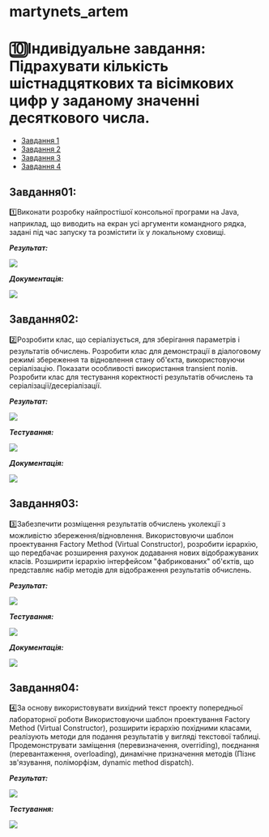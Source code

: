 # martynets_artem
# 🔟Індивідуальне завдання: Підрахувати кількість шістнадцяткових та вісімкових цифр у заданому значенні десяткового числа.  
+ [Завдання 1](#Завдання01)
+ [Завдання 2](#Завдання02)
+ [Завдання 3](#Завдання03)
+ [Завдання 4](#Завдання04)
## Завдання01:
1️⃣Виконати розробку найпростішої консольної програми на Java, наприклад, що виводить на екран усі аргументи командного рядка, задані під час запуску та розмістити їх у локальному сховищі. 

***Результат:***

![](https://github.com/Articso/martynets_artem/blob/master/Task01/image/screen1.png)

***Документація:***

![](https://github.com/Articso/martynets_artem/blob/master/Task01/image/screen2.png)


## Завдання02:  
2️⃣Розробити клас, що серіалізується, для зберігання параметрів і результатів обчислень. Розробити клас для демонстрації в діалоговому режимі збереження та
відновлення стану об'єкта, використовуючи серіалізацію. Показати особливості використання transient полів. Розробити клас для тестування коректності результатів обчислень та серіалізації/десеріалізації.

***Результат:***

![](https://github.com/Articso/martynets_artem/blob/master/Task02/image/screen1.png)

***Тестування:***

![](https://github.com/Articso/martynets_artem/blob/master/Task02/image/screen2.png)

***Документація:***

![](https://github.com/Articso/martynets_artem/blob/master/Task02/image/screen3.png)


## Завдання03:  
3️⃣Забезпечити розміщення результатів обчислень уколекції з можливістю збереження/відновлення. Використовуючи шаблон проектування Factory Method (Virtual Constructor), розробити ієрархію, що передбачає розширення рахунок додавання нових відображуваних класів. Розширити ієрархію інтерфейсом "фабрикованих" об'єктів, що представляє набір методів для відображення результатів обчислень.

***Результат:***

![](https://github.com/Articso/martynets_artem/blob/master/Task03/image/screen1.png)

***Тестування:***

![](https://github.com/Articso/martynets_artem/blob/master/Task03/image/screen2.png)

***Документація:***

![](https://github.com/Articso/martynets_artem/blob/master/Task03/image/screen3.png)


## Завдання04:  
4️⃣За основу використовувати вихідний текст проекту попередньої лабораторної роботи Використовуючи шаблон проектування Factory Method (Virtual Constructor), розширити ієрархію похідними класами, реалізують методи для подання результатів у вигляді текстової таблиці. Продемонструвати заміщення (перевизначення, overriding), поєднання (перевантаження, overloading), динамічне призначення методів (Пізнє зв'язування, поліморфізм, dynamic method dispatch).

***Результат:***

![](https://github.com/Articso/martynets_artem/blob/master/Task04/image/screen1.png)

***Тестування:***

![](https://github.com/Articso/martynets_artem/blob/master/Task04/image/screen2.png)
